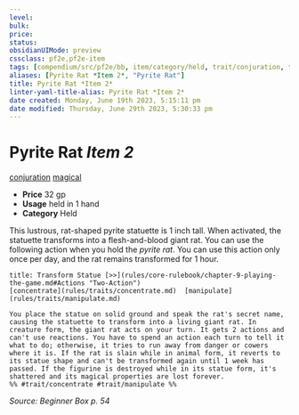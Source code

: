 ```yaml
---
level:
bulk:
price:
status:
obsidianUIMode: preview
cssclass: pf2e,pf2e-item
tags: [compendium/src/pf2e/bb, item/category/held, trait/conjuration, trait/magical]
aliases: [Pyrite Rat *Item 2*, "Pyrite Rat"]
title: Pyrite Rat *Item 2*
linter-yaml-title-alias: Pyrite Rat *Item 2*
date created: Monday, June 19th 2023, 5:15:11 pm
date modified: Thursday, June 29th 2023, 5:30:33 pm
---
```


# Pyrite Rat *Item 2*

[conjuration](rules/traits/conjuration.md) [magical](rules/traits/magical.md)  

- **Price** 32 gp
- **Usage** held in 1 hand
- **Category** Held

This lustrous, rat-shaped pyrite statuette is 1 inch tall. When activated, the statuette transforms into a flesh-and-blood giant rat. You can use the following action when you hold the *pyrite rat*. You can use this action only once per day, and the rat remains transformed for 1 hour.

```ad-embed-ability
title: Transform Statue [>>](rules/core-rulebook/chapter-9-playing-the-game.md#Actions "Two-Action")
[concentrate](rules/traits/concentrate.md)  [manipulate](rules/traits/manipulate.md)  

You place the statue on solid ground and speak the rat's secret name, causing the statuette to transform into a living giant rat. In creature form, the giant rat acts on your turn. It gets 2 actions and can't use reactions. You have to spend an action each turn to tell it what to do; otherwise, it tries to run away from danger or cowers where it is. If the rat is slain while in animal form, it reverts to its statue shape and can't be transformed again until 1 week has passed. If the figurine is destroyed while in its statue form, it's shattered and its magical properties are lost forever.  
%% #trait/concentrate #trait/manipulate %%
```

*Source: Beginner Box p. 54*
